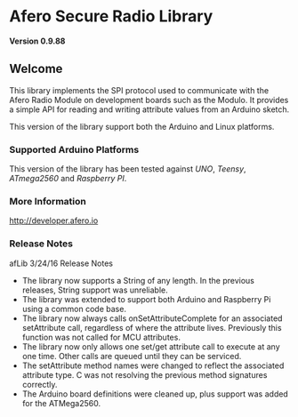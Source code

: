 # Afero Secure Radio Library #

**Version 0.9.88**

## Welcome ##

This library implements the SPI protocol used to communicate with the Afero Radio Module on development boards such as the Modulo. It provides a simple API for reading and writing attribute values from an Arduino sketch.

This version of the library support both the Arduino and Linux platforms.

### Supported Arduino Platforms ###

This version of the library has been tested against *UNO*, *Teensy*, *ATmega2560* and *Raspberry PI*.

### More Information ###

<http://developer.afero.io>

### Release Notes ###

afLib 3/24/16 Release Notes

* The library now supports a String of any length. In the previous releases, String support was unreliable. 
* The library was extended to support both Arduino and Raspberry Pi using a common code base.
* The library now always calls onSetAttributeComplete for an associated setAttribute call, regardless of where the attribute lives. Previously this function was not called for MCU attributes.
* The library now only allows one set/get attribute call to execute at any one time. Other calls are queued until they can be serviced.
* The setAttribute method names were changed to reflect the associated attribute type. C was not resolving the previous method signatures correctly.
* The Arduino board definitions were cleaned up, plus support was added for the ATMega2560.
